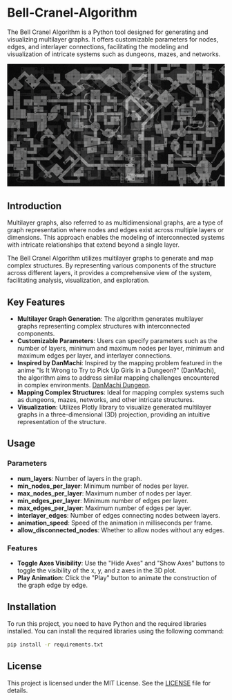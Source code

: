 # Bell-Cranel-Algorithm
The Bell Cranel Algorithm is a Python tool designed for generating and visualizing multilayer graphs. It offers customizable parameters for nodes, edges, and interlayer connections, facilitating the modeling and visualization of intricate systems such as dungeons, mazes, and networks.

![Multi-Level Mapping Problem](img/map.png)

## Introduction

Multilayer graphs, also referred to as multidimensional graphs, are a type of graph representation where nodes and edges exist across multiple layers or dimensions. This approach enables the modeling of interconnected systems with intricate relationships that extend beyond a single layer.

The Bell Cranel Algorithm utilizes multilayer graphs to generate and map complex structures. By representing various components of the structure across different layers, it provides a comprehensive view of the system, facilitating analysis, visualization, and exploration.

## Key Features

- **Multilayer Graph Generation**: The algorithm generates multilayer graphs representing complex structures with interconnected components.
- **Customizable Parameters**: Users can specify parameters such as the number of layers, minimum and maximum nodes per layer, minimum and maximum edges per layer, and interlayer connections.
- **Inspired by DanMachi**: Inspired by the mapping problem featured in the anime "Is It Wrong to Try to Pick Up Girls in a Dungeon?" (DanMachi), the algorithm aims to address similar mapping challenges encountered in complex environments. [DanMachi Dungeon](https://danmachi.fandom.com/wiki/Dungeon).
- **Mapping Complex Structures**: Ideal for mapping complex systems such as dungeons, mazes, networks, and other intricate structures.
- **Visualization**: Utilizes Plotly library to visualize generated multilayer graphs in a three-dimensional (3D) projection, providing an intuitive representation of the structure.

## Usage

### Parameters

- **num_layers**: Number of layers in the graph.
- **min_nodes_per_layer**: Minimum number of nodes per layer.
- **max_nodes_per_layer**: Maximum number of nodes per layer.
- **min_edges_per_layer**: Minimum number of edges per layer.
- **max_edges_per_layer**: Maximum number of edges per layer.
- **interlayer_edges**: Number of edges connecting nodes between layers.
- **animation_speed**: Speed of the animation in milliseconds per frame.
- **allow_disconnected_nodes**: Whether to allow nodes without any edges.

### Features

- **Toggle Axes Visibility**: Use the "Hide Axes" and "Show Axes" buttons to toggle the visibility of the x, y, and z axes in the 3D plot.
- **Play Animation**: Click the "Play" button to animate the construction of the graph edge by edge.


## Installation

To run this project, you need to have Python and the required libraries installed. You can install the required libraries using the following command:

```sh
pip install -r requirements.txt
```

## License
This project is licensed under the MIT License. See the [LICENSE](LICENSE) file for details.